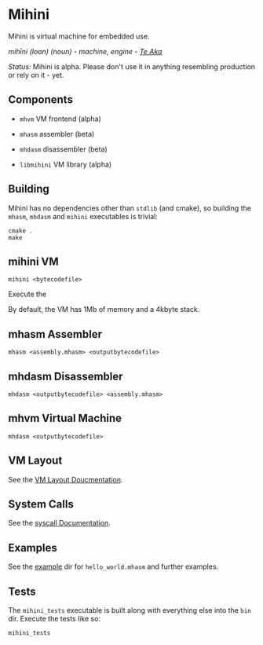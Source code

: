 # Mihini

Mihini is virtual machine for embedded use.

*mihīni (loan) (noun) - machine, engine - [Te Aka](https://maoridictionary.co.nz/word/4064)*

*Status:* Mihini is alpha. Please don't use it in anything resembling production or rely on it - yet. 

## Components

* `mhvm` VM frontend (alpha)
* `mhasm` assembler (beta)
* `mhdasm` disassembler (beta)

* `libmihini` VM library (alpha)

## Building

Mihini has no dependencies other than `stdlib` (and cmake), so building the `mhasm`, `mhdasm` and `mihini` executables is trivial:

```
cmake .
make
```

## mihini VM

`mihini <bytecodefile>`

Execute the 

By default, the VM has 1Mb of memory and a 4kbyte stack.

## mhasm Assembler

`mhasm <assembly.mhasm> <outputbytecodefile>` 

## mhdasm Disassembler

`mhdasm <outputbytecodefile> <assembly.mhasm>` 

## mhvm Virtual Machine

`mhdasm <outputbytecodefile>` 

## VM Layout

See the [VM Layout Doucmentation](VM_LAYOUT.md).

## System Calls

See the [syscall Documentation](SYSTEM.md).

## Examples

See the [example](example) dir for `hello_world.mhasm` and further examples.

## Tests
The `mihini_tests` executable is built along with everything else into the `bin` dir. Execute the tests like so:

```
mihini_tests
```